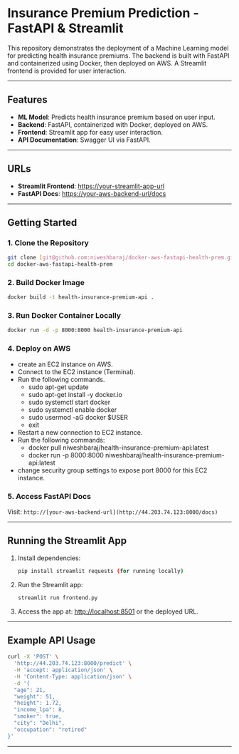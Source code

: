 # Insurance Premium Prediction - FastAPI & Streamlit

This repository demonstrates the deployment of a Machine Learning model for predicting health insurance premiums. The backend is built with FastAPI and containerized using Docker, then deployed on AWS. A Streamlit frontend is provided for user interaction.

---

## Features

- **ML Model**: Predicts health insurance premium based on user input.
- **Backend**: FastAPI, containerized with Docker, deployed on AWS.
- **Frontend**: Streamlit app for easy user interaction.
- **API Documentation**: Swagger UI via FastAPI.

---

## URLs

- **Streamlit Frontend**: [https://your-streamlit-app-url](https://health-insure-prem-api.streamlit.app)
- **FastAPI Docs**: [https://your-aws-backend-url/docs](http://44.203.74.123:8000/docs)

---

## Getting Started

### 1. Clone the Repository

```bash
git clone [git@github.com:niweshbaraj/docker-aws-fastapi-health-prem.git](https://github.com/niweshbaraj/docker-aws-fastapi-health-prem.git)
cd docker-aws-fastapi-health-prem
```

### 2. Build Docker Image

```bash
docker build -t health-insurance-premium-api . 
```

### 3. Run Docker Container Locally

```bash
docker run -d -p 8000:8000 health-insurance-premium-api
```

### 4. Deploy on AWS

- create an EC2 instance on AWS.
- Connect to the EC2 instance (Terminal).
- Run the following commands.
  - sudo apt-get update
  - sudo apt-get install -y docker.io
  - sudo systemctl start docker
  - sudo systemctl enable docker
  - sudo usermod -aG docker $USER
  - exit 
- Restart a new connection to EC2 instance.
- Run the following commands:
  - docker pull niweshbaraj/health-insurance-premium-api:latest
  - docker run -p 8000:8000 niweshbaraj/health-insurance-premium-api:latest
- change security group settings to expose port 8000 for this EC2 instance.

### 5. Access FastAPI Docs

Visit: `http://[your-aws-backend-url](http://44.203.74.123:8000/docs)`

---

## Running the Streamlit App

1. Install dependencies:

    ```bash
    pip install streamlit requests (for running locally)
    ```

2. Run the Streamlit app:

    ```bash
    streamlit run frontend.py
    ```

3. Access the app at: [http://localhost:8501](http://localhost:8501) or the deployed URL.

---

## Example API Usage

```bash
curl -X 'POST' \
  'http://44.203.74.123:8000/predict' \
  -H 'accept: application/json' \
  -H 'Content-Type: application/json' \
  -d '{
  "age": 21,
  "weight": 51,
  "height": 1.72,
  "income_lpa": 8,
  "smoker": true,
  "city": "Delhi",
  "occupation": "retired"
}'
```

---
